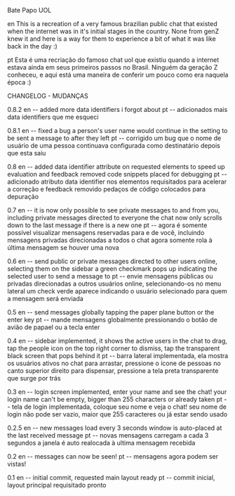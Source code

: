 Bate Papo UOL

en
This is a recreation of a very famous brazilian public chat that existed when the internet was in it's initial stages in the country.
None from genZ knew it and here is a way for them to experience a bit of what it was like back in the day :)

pt
Esta é uma recriação do famoso chat uol que existiu quando a internet estava ainda em seus primeiros passos no Brasil.
Ninguém da geração Z conheceu, e aqui está uma maneira de conferir um pouco como era naquela época :)

CHANGELOG - MUDANÇAS

0.8.2
en --
added more data identifiers i forgot about
pt --
adicionados mais data identifiers que me esqueci

0.8.1
en --
fixed a bug a person's user name would continue in the setting to be sent a message to after they left
pt --
corrigido um bug que o nome de usuário de uma pessoa continuava configurada como destinatário depois que esta saiu

0.8
en --
added data identifier attribute on requested elements to speed up evaluation and feedback
removed code snippets placed for debugging
pt --
adicionado atributo data identifier nos elementos requisitados para acelerar a correção e feedback
removido pedaços de código colocados para depuração

0.7
en --
it is now only possible to see private messages to and from you, including private messages directed to everyone
the chat now only scrolls down to the last message if there is a new one
pt --
agora é somente possível visualizar mensagens reservadas para e de você, incluindo mensagens privadas direcionadas a todos
o chat agora somente rola à última mensagem se houver uma nova

0.6
en --
send public or private messages directed to other users online, selecting them on the sidebar
a green checkmark pops up indicating the selected user to send a message to
pt --
envie mensagens públicas ou privadas direcionadas a outros usuários online, selecionando-os no menu lateral
um check verde aparece indicando o usuário selecionado para quem a mensagem será enviada

0.5
en --
send messages globally tapping the paper plane button or the enter key
pt --
mande mensagens globalmente pressionando o botão de avião de papael ou a tecla enter

0.4
en --
sidebar implemented, it shows the active users in the chat
to drag, tap the people icon on the top right corner
to dismiss, tap the transparent black screen that pops behind it
pt --
barra lateral implementada, ela mostra os usuários ativos no chat
para arrastar, pressione o ícone de pessoas no canto superior direito
para dispensar, pressione a tela preta transparente que surge por trás

0.3
en --
login screen implemented, enter your name and see the chat!
your login name can't be empty, bigger than 255 characters or already taken
pt --
tela de login implementada, coloque seu nome e veja o chat!
seu nome de login não pode ser vazio, maior que 255 caracteres ou já estar sendo usado

0.2.5
en --
new messages load every 3 seconds
window is auto-placed at the last received message
pt --
novas mensagens carregam a cada 3 segundos
a janela é auto realocada à ultima mensagem recebida

0.2
en --
messages can now be seen!
pt --
mensagens agora podem ser vistas!

0.1
en --
initial commit, requested main layout ready
pt --
commit inicial, layout principal requisitado pronto